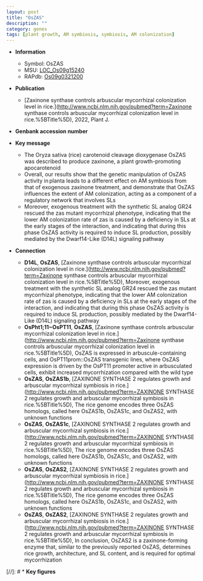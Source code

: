 ```yaml
---
layout: post
title: "OsZAS"
description: ""
category: genes
tags: [plant growth, AM symbiosis, symbiosis, AM colonization]
---
```


* **Information**  
    + Symbol: OsZAS  
    + MSU: [LOC_Os09g15240](http://rice.uga.edu/cgi-bin/ORF_infopage.cgi?orf=LOC_Os09g15240)  
    + RAPdb: [Os09g0321200](https://rapdb.dna.affrc.go.jp/locus/?name=Os09g0321200)  

* **Publication**  
    + [Zaxinone synthase controls arbuscular mycorrhizal colonization level in rice.](http://www.ncbi.nlm.nih.gov/pubmed?term=Zaxinone synthase controls arbuscular mycorrhizal colonization level in rice.%5BTitle%5D), 2022, Plant J.

* **Genbank accession number**  

* **Key message**  
    + The Oryza sativa (rice) carotenoid cleavage dioxygenase OsZAS was described to produce zaxinone, a plant growth-promoting apocarotenoid
    + Overall, our results show that the genetic manipulation of OsZAS activity in planta leads to a different effect on AM symbiosis from that of exogenous zaxinone treatment, and demonstrate that OsZAS influences the extent of AM colonization, acting as a component of a regulatory network that involves SLs
    + Moreover, exogenous treatment with the synthetic SL analog GR24 rescued the zas mutant mycorrhizal phenotype, indicating that the lower AM colonization rate of zas is caused by a deficiency in SLs at the early stages of the interaction, and indicating that during this phase OsZAS activity is required to induce SL production, possibly mediated by the Dwarf14-Like (D14L) signaling pathway

* **Connection**  
    + __D14L__, __OsZAS__, [Zaxinone synthase controls arbuscular mycorrhizal colonization level in rice.](http://www.ncbi.nlm.nih.gov/pubmed?term=Zaxinone synthase controls arbuscular mycorrhizal colonization level in rice.%5BTitle%5D),  Moreover, exogenous treatment with the synthetic SL analog GR24 rescued the zas mutant mycorrhizal phenotype, indicating that the lower AM colonization rate of zas is caused by a deficiency in SLs at the early stages of the interaction, and indicating that during this phase OsZAS activity is required to induce SL production, possibly mediated by the Dwarf14-Like (D14L) signaling pathway
    + __OsPht1;11~OsPT11__, __OsZAS__, [Zaxinone synthase controls arbuscular mycorrhizal colonization level in rice.](http://www.ncbi.nlm.nih.gov/pubmed?term=Zaxinone synthase controls arbuscular mycorrhizal colonization level in rice.%5BTitle%5D),  OsZAS is expressed in arbuscule-containing cells, and OsPT11prom::OsZAS transgenic lines, where OsZAS expression is driven by the OsPT11 promoter active in arbusculated cells, exhibit increased mycorrhization compared with the wild type
    + __OsZAS__, __OsZAS1b__, [ZAXINONE SYNTHASE 2 regulates growth and arbuscular mycorrhizal symbiosis in rice.](http://www.ncbi.nlm.nih.gov/pubmed?term=ZAXINONE SYNTHASE 2 regulates growth and arbuscular mycorrhizal symbiosis in rice.%5BTitle%5D),  The rice genome encodes three OsZAS homologs, called here OsZAS1b, OsZAS1c, and OsZAS2, with unknown functions
    + __OsZAS__, __OsZAS1c__, [ZAXINONE SYNTHASE 2 regulates growth and arbuscular mycorrhizal symbiosis in rice.](http://www.ncbi.nlm.nih.gov/pubmed?term=ZAXINONE SYNTHASE 2 regulates growth and arbuscular mycorrhizal symbiosis in rice.%5BTitle%5D),  The rice genome encodes three OsZAS homologs, called here OsZAS1b, OsZAS1c, and OsZAS2, with unknown functions
    + __OsZAS__, __OsZAS2__, [ZAXINONE SYNTHASE 2 regulates growth and arbuscular mycorrhizal symbiosis in rice.](http://www.ncbi.nlm.nih.gov/pubmed?term=ZAXINONE SYNTHASE 2 regulates growth and arbuscular mycorrhizal symbiosis in rice.%5BTitle%5D),  The rice genome encodes three OsZAS homologs, called here OsZAS1b, OsZAS1c, and OsZAS2, with unknown functions
    + __OsZAS__, __OsZAS2__, [ZAXINONE SYNTHASE 2 regulates growth and arbuscular mycorrhizal symbiosis in rice.](http://www.ncbi.nlm.nih.gov/pubmed?term=ZAXINONE SYNTHASE 2 regulates growth and arbuscular mycorrhizal symbiosis in rice.%5BTitle%5D),  In conclusion, OsZAS2 is a zaxinone-forming enzyme that, similar to the previously reported OsZAS, determines rice growth, architecture, and SL content, and is required for optimal mycorrhization

[//]: # * **Key figures**  


